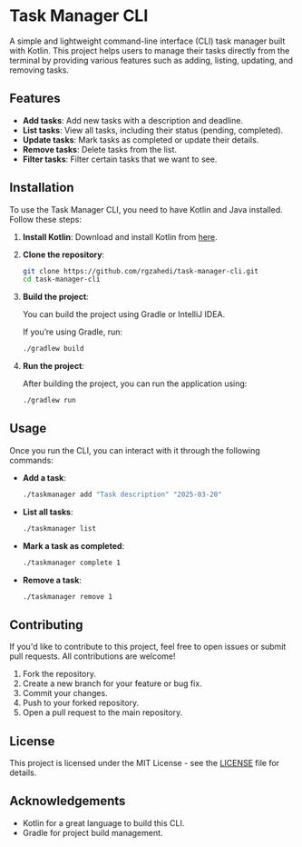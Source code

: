 # Task Manager CLI

A simple and lightweight command-line interface (CLI) task manager built with Kotlin. This project helps users to manage their tasks directly from the terminal by providing various features such as adding, listing, updating, and removing tasks.

## Features

- **Add tasks**: Add new tasks with a description and deadline.
- **List tasks**: View all tasks, including their status (pending, completed).
- **Update tasks**: Mark tasks as completed or update their details.
- **Remove tasks**: Delete tasks from the list.
- **Filter tasks**: Filter certain tasks that we want to see.

## Installation

To use the Task Manager CLI, you need to have Kotlin and Java installed. Follow these steps:

1. **Install Kotlin**: Download and install Kotlin from [here](https://kotlinlang.org/docs/getting-started.html).
2. **Clone the repository**:

    ```bash
    git clone https://github.com/rgzahedi/task-manager-cli.git
    cd task-manager-cli
    ```

3. **Build the project**:

    You can build the project using Gradle or IntelliJ IDEA.

    If you’re using Gradle, run:

    ```bash
    ./gradlew build
    ```

4. **Run the project**:

    After building the project, you can run the application using:

    ```bash
    ./gradlew run
    ```

## Usage

Once you run the CLI, you can interact with it through the following commands:

- **Add a task**:  
    ```bash
    ./taskmanager add "Task description" "2025-03-20"
    ```

- **List all tasks**:  
    ```bash
    ./taskmanager list
    ```

- **Mark a task as completed**:  
    ```bash
    ./taskmanager complete 1
    ```

- **Remove a task**:  
    ```bash
    ./taskmanager remove 1
    ```

## Contributing

If you'd like to contribute to this project, feel free to open issues or submit pull requests. All contributions are welcome!

1. Fork the repository.
2. Create a new branch for your feature or bug fix.
3. Commit your changes.
4. Push to your forked repository.
5. Open a pull request to the main repository.

## License

This project is licensed under the MIT License - see the [LICENSE](LICENSE) file for details.

## Acknowledgements

- Kotlin for a great language to build this CLI.
- Gradle for project build management.


